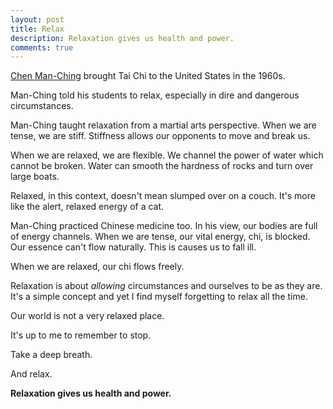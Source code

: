 ```yaml
---
layout: post
title: Relax
description: Relaxation gives us health and power.
comments: true
---
```

[Chen Man-Ching](https://en.wikipedia.org/wiki/Cheng_Man-ch%27ing) brought Tai Chi to the United States in the 1960s.

Man-Ching told his students to relax, especially in dire and dangerous circumstances.

Man-Ching taught relaxation from a martial arts perspective.  When we are tense, we are stiff. Stiffness allows our opponents to move and break us.

When we are relaxed, we are flexible. We channel the power of water which cannot be broken.  Water can smooth the hardness of rocks and turn over large boats.

Relaxed, in this context, doesn't mean slumped over on a couch.  It's more like the alert, relaxed energy of a cat.

Man-Ching practiced Chinese medicine too.  In his view, our bodies are full of energy channels.  When we are tense, our vital energy, chi, is blocked. Our essence can't flow naturally.  This is causes us to fall ill.

When we are relaxed, our chi flows freely.

Relaxation is about *allowing* circumstances and ourselves to be as they are.  It's a simple concept and yet I find myself forgetting to relax all the time.

Our world is not a very relaxed place.

It's up to me to remember to stop.

Take a deep breath.

And relax.

**Relaxation gives us health and power.**
